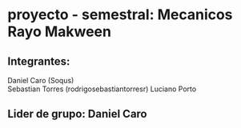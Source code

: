 
# proyecto - semestral: Mecanicos Rayo Makween

## Integrantes:

Daniel Caro (Soqus)   
Sebastian Torres (rodrigosebastiantorresr)
Luciano Porto

## Lider de grupo: Daniel Caro
